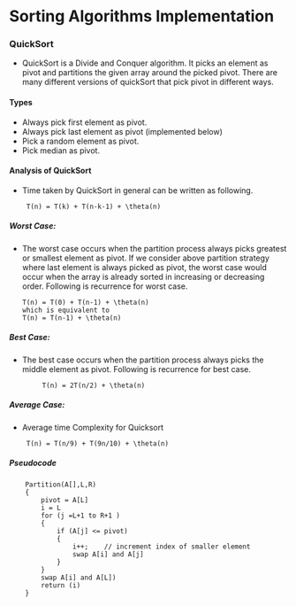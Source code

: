 # Sorting Algorithms Implementation

### QuickSort

- QuickSort is a Divide and Conquer algorithm.
 It picks an element as pivot and partitions the given 
 array around the picked pivot. There are many different 
 versions of quickSort that pick pivot in different ways.
 
#### Types

- Always pick first element as pivot.
- Always pick last element as pivot (implemented below)
 - Pick a random element as pivot.
 - Pick median as pivot.

 
#### Analysis of QuickSort
 - Time taken by QuickSort in general can be written as following.
 
        T(n) = T(k) + T(n-k-1) + \theta(n)
        
  ##### Worst Case: 
  - The worst case occurs when the partition process always picks greatest or smallest element as pivot. If we consider above partition strategy where last element is always picked as pivot, the worst case would occur when the array is already sorted in increasing or decreasing order. Following is recurrence for worst case.
   
        T(n) = T(0) + T(n-1) + \theta(n)
        which is equivalent to  
        T(n) = T(n-1) + \theta(n)
 ##### Best Case: 
 - The best case occurs when the partition process always picks the middle element as pivot. Following is recurrence for best case.
   
            T(n) = 2T(n/2) + \theta(n)
 ##### Average Case: 
 - Average time Complexity for Quicksort
 
        T(n) = T(n/9) + T(9n/10) + \theta(n)
 
 ##### Pseudocode
 
        Partition(A[],L,R) 
        {
            pivot = A[L]
            i = L
            for (j =L+1 to R+1 )
            {
                if (A[j] <= pivot)
                {
                    i++;    // increment index of smaller element
                    swap A[i] and A[j]
                }
            }
            swap A[i] and A[L])
            return (i)
        }
      
      